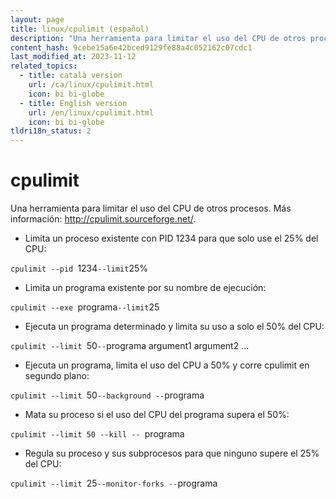 ```yaml
---
layout: page
title: linux/cpulimit (español)
description: "Una herramienta para limitar el uso del CPU de otros procesos."
content_hash: 9cebe15a6e42bced9129fe88a4c052162c07cdc1
last_modified_at: 2023-11-12
related_topics:
  - title: català version
    url: /ca/linux/cpulimit.html
    icon: bi bi-globe
  - title: English version
    url: /en/linux/cpulimit.html
    icon: bi bi-globe
tldri18n_status: 2
---
```

# cpulimit

Una herramienta para limitar el uso del CPU de otros procesos.
Más información: <http://cpulimit.sourceforge.net/>.

- Limita un proceso existente con PID 1234 para que solo use el 25% del CPU:

`cpulimit --pid `<span class="tldr-var badge badge-pill bg-dark-lm bg-white-dm text-white-lm text-dark-dm font-weight-bold">1234</span>` --limit `<span class="tldr-var badge badge-pill bg-dark-lm bg-white-dm text-white-lm text-dark-dm font-weight-bold">25%</span>

- Limita un programa existente por su nombre de ejecución:

`cpulimit --exe `<span class="tldr-var badge badge-pill bg-dark-lm bg-white-dm text-white-lm text-dark-dm font-weight-bold">programa</span>` --limit `<span class="tldr-var badge badge-pill bg-dark-lm bg-white-dm text-white-lm text-dark-dm font-weight-bold">25</span>

- Ejecuta un programa determinado y limita su uso a solo el 50% del CPU:

`cpulimit --limit `<span class="tldr-var badge badge-pill bg-dark-lm bg-white-dm text-white-lm text-dark-dm font-weight-bold">50</span>` -- `<span class="tldr-var badge badge-pill bg-dark-lm bg-white-dm text-white-lm text-dark-dm font-weight-bold">programa argument1 argument2 ...</span>

- Ejecuta un programa, limita el uso del CPU a 50% y corre cpulimit en segundo plano:

`cpulimit --limit `<span class="tldr-var badge badge-pill bg-dark-lm bg-white-dm text-white-lm text-dark-dm font-weight-bold">50</span>` --background -- `<span class="tldr-var badge badge-pill bg-dark-lm bg-white-dm text-white-lm text-dark-dm font-weight-bold">programa</span>

- Mata su proceso si el uso del CPU del programa supera el 50%:

`cpulimit --limit 50 --kill -- `<span class="tldr-var badge badge-pill bg-dark-lm bg-white-dm text-white-lm text-dark-dm font-weight-bold">programa</span>

- Regula su proceso y sus subprocesos para que ninguno supere el 25% del CPU:

`cpulimit --limit `<span class="tldr-var badge badge-pill bg-dark-lm bg-white-dm text-white-lm text-dark-dm font-weight-bold">25</span>` --monitor-forks -- `<span class="tldr-var badge badge-pill bg-dark-lm bg-white-dm text-white-lm text-dark-dm font-weight-bold">programa</span>
